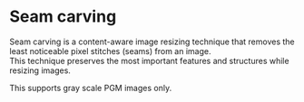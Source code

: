 # Seam carving 

Seam carving is a content-aware image resizing technique that removes the least noticeable pixel stitches (seams) from an image.   
This technique preserves the most important features and structures while resizing images.

This supports gray scale PGM images only.

